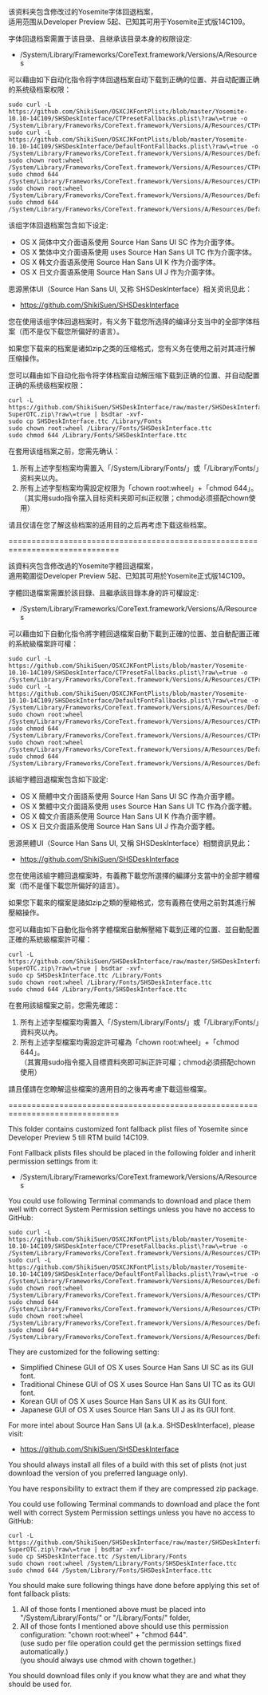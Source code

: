 该资料夹包含修改过的Yosemite字体回退档案，<br>
适用范围从Developer Preview 5起、已知其可用于Yosemite正式版14C109。<br>

字体回退档案需置于该目录、且继承该目录本身的权限设定:<br>
- /System/Library/Frameworks/CoreText.framework/Versions/A/Resources<br>

可以藉由如下自动化指令将字体回退档案自动下载到正确的位置、并自动配置正确的系统级档案权限：<br>
<pre><code>sudo curl -L https://github.com/ShikiSuen/OSXCJKFontPlists/blob/master/Yosemite-10.10-14C109/SHSDeskInterface/CTPresetFallbacks.plist\?raw\=true -o /System/Library/Frameworks/CoreText.framework/Versions/A/Resources/CTPresetFallbacks.plist
sudo curl -L https://github.com/ShikiSuen/OSXCJKFontPlists/blob/master/Yosemite-10.10-14C109/SHSDeskInterface/DefaultFontFallbacks.plist\?raw\=true -o /System/Library/Frameworks/CoreText.framework/Versions/A/Resources/DefaultFontFallbacks.plist
sudo chown root:wheel /System/Library/Frameworks/CoreText.framework/Versions/A/Resources/CTPresetFallbacks.plist
sudo chmod 644 /System/Library/Frameworks/CoreText.framework/Versions/A/Resources/CTPresetFallbacks.plist
sudo chown root:wheel /System/Library/Frameworks/CoreText.framework/Versions/A/Resources/DefaultFontFallbacks.plist
sudo chmod 644 /System/Library/Frameworks/CoreText.framework/Versions/A/Resources/DefaultFontFallbacks.plist</code></pre>

该组字体回退档案包含如下设定:<br>

- OS X 简体中文介面语系使用 Source Han Sans UI SC 作为介面字体。<br>
- OS X 繁体中文介面语系使用 uses Source Han Sans UI TC 作为介面字体。<br>
- OS X 韩文介面语系使用 Source Han Sans UI K 作为介面字体。<br>
- OS X 日文介面语系使用 Source Han Sans UI J 作为介面字体。<br>

思源黑体UI（Source Han Sans UI, 又称 SHSDeskInterface）相关资讯见此：<br>
- https://github.com/ShikiSuen/SHSDeskInterface<br>

您在使用该组字体回退档案时，有义务下载您所选择的编译分支当中的全部字体档案（而不是仅下载您所偏好的语言）。<br>

如果您下载来的档案是诸如zip之类的压缩格式，您有义务在使用之前对其进行解压缩操作。<br>

您可以藉由如下自动化指令将字体档案自动解压缩下载到正确的位置、并自动配置正确的系统级档案权限：<br>
<pre><code>curl -L https://github.com/ShikiSuen/SHSDeskInterface/raw/master/SHSDeskInterface-SuperOTC.zip\?raw\=true | bsdtar -xvf-
sudo cp SHSDeskInterface.ttc /Library/Fonts
sudo chown root:wheel /Library/Fonts/SHSDeskInterface.ttc
sudo chmod 644 /Library/Fonts/SHSDeskInterface.ttc</code></pre>

在套用该组档案之前，您需先确认：<br>

1. 所有上述字型档案均需置入「/System/Library/Fonts/」或「/Library/Fonts/」资料夹以内。<br>
2. 所有上述字型档案均需設定权限为「chown root:wheel」+「chmod 644」。<br>
（其实用sudo指令摆入目标资料夹即可纠正权限；chmod必须搭配chown使用）<br>

请且仅请在您了解这些档案的适用目的之后再考虑下载这些档案。<br>

==============================================================================<br>

該資料夾包含修改過的Yosemite字體回退檔案，<br>
適用範圍從Developer Preview 5起、已知其可用於Yosemite正式版14C109。<br>

字體回退檔案需置於該目錄、且繼承該目錄本身的許可權設定:<br>
- /System/Library/Frameworks/CoreText.framework/Versions/A/Resources<br>

可以藉由如下自動化指令將字體回退檔案自動下載到正確的位置、並自動配置正確的系統級檔案許可權：<br>
<pre><code>sudo curl -L https://github.com/ShikiSuen/OSXCJKFontPlists/blob/master/Yosemite-10.10-14C109/SHSDeskInterface/CTPresetFallbacks.plist\?raw\=true -o /System/Library/Frameworks/CoreText.framework/Versions/A/Resources/CTPresetFallbacks.plist
sudo curl -L https://github.com/ShikiSuen/OSXCJKFontPlists/blob/master/Yosemite-10.10-14C109/SHSDeskInterface/DefaultFontFallbacks.plist\?raw\=true -o /System/Library/Frameworks/CoreText.framework/Versions/A/Resources/DefaultFontFallbacks.plist
sudo chown root:wheel /System/Library/Frameworks/CoreText.framework/Versions/A/Resources/CTPresetFallbacks.plist
sudo chmod 644 /System/Library/Frameworks/CoreText.framework/Versions/A/Resources/CTPresetFallbacks.plist
sudo chown root:wheel /System/Library/Frameworks/CoreText.framework/Versions/A/Resources/DefaultFontFallbacks.plist
sudo chmod 644 /System/Library/Frameworks/CoreText.framework/Versions/A/Resources/DefaultFontFallbacks.plist</code></pre>

該組字體回退檔案包含如下設定:<br>

- OS X 簡體中文介面語系使用 Source Han Sans UI SC 作為介面字體。<br>
- OS X 繁體中文介面語系使用 uses Source Han Sans UI TC 作為介面字體。<br>
- OS X 韓文介面語系使用 Source Han Sans UI K 作為介面字體。<br>
- OS X 日文介面語系使用 Source Han Sans UI J 作為介面字體。<br>

思源黑體UI（Source Han Sans UI, 又稱 SHSDeskInterface）相關資訊見此：<br>
- https://github.com/ShikiSuen/SHSDeskInterface<br>

您在使用該組字體回退檔案時，有義務下載您所選擇的編譯分支當中的全部字體檔案（而不是僅下載您所偏好的語言）。<br>

如果您下載來的檔案是諸如zip之類的壓縮格式，您有義務在使用之前對其進行解壓縮操作。<br>

您可以藉由如下自動化指令將字體檔案自動解壓縮下載到正確的位置、並自動配置正確的系統級檔案許可權：<br>
<pre><code>curl -L https://github.com/ShikiSuen/SHSDeskInterface/raw/master/SHSDeskInterface-SuperOTC.zip\?raw\=true | bsdtar -xvf-
sudo cp SHSDeskInterface.ttc /Library/Fonts
sudo chown root:wheel /Library/Fonts/SHSDeskInterface.ttc
sudo chmod 644 /Library/Fonts/SHSDeskInterface.ttc</code></pre>

在套用該組檔案之前，您需先確認：<br>

1. 所有上述字型檔案均需置入「/System/Library/Fonts/」或「/Library/Fonts/」資料夾以內。<br>
2. 所有上述字型檔案均需設定許可權為「chown root:wheel」+「chmod 644」。<br>
（其實用sudo指令擺入目標資料夾即可糾正許可權；chmod必須搭配chown使用）<br>

請且僅請在您瞭解這些檔案的適用目的之後再考慮下載這些檔案。<br>

==============================================================================<br>

This folder contains customized font fallback plist files of Yosemite since Developer Preview 5 till RTM build 14C109.<br>

Font Fallback plists files should be placed in the following folder and inherit permission settings from it:<br>
- /System/Library/Frameworks/CoreText.framework/Versions/A/Resources<br>

You could use following Terminal commands to download and place them well with correct System Permission settings unless you have no access to GitHub:<br>

<pre><code>sudo curl -L https://github.com/ShikiSuen/OSXCJKFontPlists/blob/master/Yosemite-10.10-14C109/SHSDeskInterface/CTPresetFallbacks.plist\?raw\=true -o /System/Library/Frameworks/CoreText.framework/Versions/A/Resources/CTPresetFallbacks.plist
sudo curl -L https://github.com/ShikiSuen/OSXCJKFontPlists/blob/master/Yosemite-10.10-14C109/SHSDeskInterface/DefaultFontFallbacks.plist\?raw\=true -o /System/Library/Frameworks/CoreText.framework/Versions/A/Resources/DefaultFontFallbacks.plist
sudo chown root:wheel /System/Library/Frameworks/CoreText.framework/Versions/A/Resources/CTPresetFallbacks.plist
sudo chmod 644 /System/Library/Frameworks/CoreText.framework/Versions/A/Resources/CTPresetFallbacks.plist
sudo chown root:wheel /System/Library/Frameworks/CoreText.framework/Versions/A/Resources/DefaultFontFallbacks.plist
sudo chmod 644 /System/Library/Frameworks/CoreText.framework/Versions/A/Resources/DefaultFontFallbacks.plist</code></pre>

They are customized for the following setting:<br>

- Simplified Chinese GUI of OS X uses Source Han Sans UI SC as its GUI font.<br>
- Traditional Chinese GUI of OS X uses Source Han Sans UI TC as its GUI font.<br>
- Korean GUI of OS X uses Source Han Sans UI K as its GUI font.<br>
- Japanese GUI of OS X uses Source Han Sans UI J as its GUI font.<br>

For more intel about Source Han Sans UI (a.k.a. SHSDeskInterface), please visit:<br>
- https://github.com/ShikiSuen/SHSDeskInterface<br>

You should always install all files of a build with this set of plists (not just download the version of you preferred language only).<br>

You have responsibility to extract them if they are compressed zip package.<br>

You could use following Terminal commands to download and place the font well with correct System Permission settings unless you have no access to GitHub:<br>
<pre><code>curl -L https://github.com/ShikiSuen/SHSDeskInterface/raw/master/SHSDeskInterface-SuperOTC.zip\?raw\=true | bsdtar -xvf-
sudo cp SHSDeskInterface.ttc /System/Library/Fonts
sudo chown root:wheel /System/Library/Fonts/SHSDeskInterface.ttc
sudo chmod 644 /System/Library/Fonts/SHSDeskInterface.ttc</code></pre>

You should make sure following things have done before applying this set of font fallback plists:<br>

1. All of those fonts I mentioned above must be placed into "/System/Library/Fonts/" or "/Library/Fonts/" folder,<br>
2. All of those fonts I mentioned above should use this permission configuration: "chown root:wheel" + "chmod 644".<br>
(use sudo per file operation could get the permission settings fixed automatically.)<br>
(you should always use chmod with chown together.)<br>

You should download files only if you know what they are and what they should be used for.<br>
